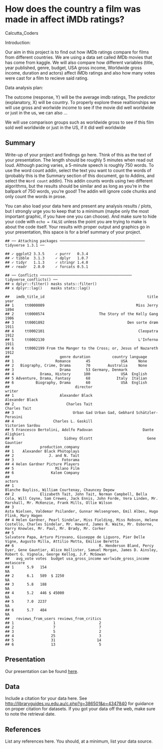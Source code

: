 How does the country a film was made in affect iMDb ratings?
================
Calcutta_Coders

Introduction:

Our aim in this project is to find out how iMDb ratings compare for
films from different countries. We are using a data set called iMDb
movies that has come from kaggle. We will also compare how different
variables (title, year published, genre, budget, USA gross income,
Worldwide gross income, duration and actors) affect iMDb ratings and
also how many votes were cast for a film to recieve said rating.

Data analysis plan:

The outcome (response, Y) will be the average imdb ratings, The
predictor (explanatory, X) will be country. To properly explore these
realtionships we will use gross and worlwide income to see if the movie
did well worldwide or just in the us, we can also …

We will use comparison groups such as worldwide gross to see if this
film sold well worldwide or just in the US, if it did well worldwide

## Summary

Write-up of your project and findings go here. Think of this as the text
of your presentation. The length should be roughly 5 minutes when read
out loud. Although pacing varies, a 5-minute speech is roughly 750
words. To use the word count addin, select the text you want to count
the words of (probably this is the Summary section of this document, go
to Addins, and select the `Word count` addin). This addin counts words
using two different algorithms, but the results should be similar and as
long as you’re in the ballpark of 750 words, you’re good! The addin will
ignore code chunks and only count the words in prose.

You can also load your data here and present any analysis results /
plots, but I strongly urge you to keep that to a minimum (maybe only the
most important graphic, if you have one you can choose). And make sure
to hide your code with `echo = FALSE` unless the point you are trying to
make is about the code itself. Your results with proper output and
graphics go in your presentation, this space is for a brief summary of
your project.

    ## ── Attaching packages ─────────────────────────────────────── tidyverse 1.3.1 ──

    ## ✓ ggplot2 3.3.5     ✓ purrr   0.3.4
    ## ✓ tibble  3.1.3     ✓ dplyr   1.0.7
    ## ✓ tidyr   1.1.3     ✓ stringr 1.4.0
    ## ✓ readr   2.0.0     ✓ forcats 0.5.1

    ## ── Conflicts ────────────────────────────────────────── tidyverse_conflicts() ──
    ## x dplyr::filter() masks stats::filter()
    ## x dplyr::lag()    masks stats::lag()

    ##   imdb_title_id                                               title year
    ## 1     tt0000009                                          Miss Jerry 1894
    ## 2     tt0000574                         The Story of the Kelly Gang 1906
    ## 3     tt0001892                                      Den sorte drøm 1911
    ## 4     tt0002101                                           Cleopatra 1912
    ## 5     tt0002130                                           L'Inferno 1911
    ## 6     tt0002199 From the Manger to the Cross; or, Jesus of Nazareth 1912
    ##                       genre duration          country language
    ## 1                   Romance       45              USA     None
    ## 2   Biography, Crime, Drama       70        Australia     None
    ## 3                     Drama       53 Germany, Denmark         
    ## 4            Drama, History      100              USA  English
    ## 5 Adventure, Drama, Fantasy       68            Italy  Italian
    ## 6          Biography, Drama       60              USA  English
    ##                              director                                writer
    ## 1                     Alexander Black                       Alexander Black
    ## 2                        Charles Tait                          Charles Tait
    ## 3                           Urban Gad Urban Gad, Gebhard Schätzler-Perasini
    ## 4                  Charles L. Gaskill                      Victorien Sardou
    ## 5 Francesco Bertolini, Adolfo Padovan                       Dante Alighieri
    ## 6                       Sidney Olcott                         Gene Gauntier
    ##              production_company
    ## 1    Alexander Black Photoplays
    ## 2                J. and N. Tait
    ## 3                      Fotorama
    ## 4 Helen Gardner Picture Players
    ## 5                   Milano Film
    ## 6                 Kalem Company
    ##                                                                                                                                                                                  actors
    ## 1                                                                                                                                    Blanche Bayliss, William Courtenay, Chauncey Depew
    ## 2            Elizabeth Tait, John Tait, Norman Campbell, Bella Cola, Will Coyne, Sam Crewes, Jack Ennis, John Forde, Vera Linden, Mr. Marshall, Mr. McKenzie, Frank Mills, Ollie Wilson
    ## 3                                                                                              Asta Nielsen, Valdemar Psilander, Gunnar Helsengreen, Emil Albes, Hugo Flink, Mary Hagen
    ## 4 Helen Gardner, Pearl Sindelar, Miss Fielding, Miss Robson, Helene Costello, Charles Sindelar, Mr. Howard, James R. Waite, Mr. Osborne, Harry Knowles, Mr. Paul, Mr. Brady, Mr. Corker
    ## 5                                                                 Salvatore Papa, Arturo Pirovano, Giuseppe de Liguoro, Pier Delle Vigne, Augusto Milla, Attilio Motta, Emilise Beretta
    ## 6                                       R. Henderson Bland, Percy Dyer, Gene Gauntier, Alice Hollister, Samuel Morgan, James D. Ainsley, Robert G. Vignola, George Kellog, J.P. McGowan
    ##   avg_vote votes  budget usa_gross_income worlwide_gross_income metascore
    ## 1      5.9   154                                                       NA
    ## 2      6.1   589  $ 2250                                               NA
    ## 3      5.8   188                                                       NA
    ## 4      5.2   446 $ 45000                                               NA
    ## 5      7.0  2237                                                       NA
    ## 6      5.7   484                                                       NA
    ##   reviews_from_users reviews_from_critics
    ## 1                  1                    2
    ## 2                  7                    7
    ## 3                  5                    2
    ## 4                 25                    3
    ## 5                 31                   14
    ## 6                 13                    5

## Presentation

Our presentation can be found [here](presentation/presentation.html).

## Data

Include a citation for your data here. See
<http://libraryguides.vu.edu.au/c.php?g=386501&p=4347840> for guidance
on proper citation for datasets. If you got your data off the web, make
sure to note the retrieval date.

## References

List any references here. You should, at a minimum, list your data
source.
